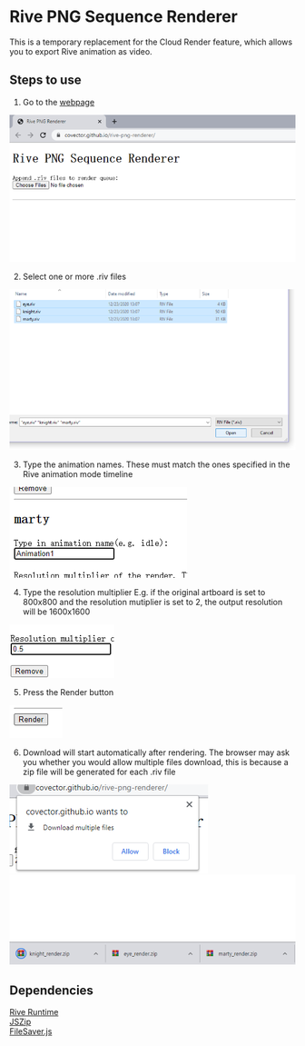 # Rive PNG Sequence Renderer
This is a temporary replacement for the Cloud Render feature, which allows you to export Rive animation as video.
## Steps to use
1. Go to the [webpage](https://covector.github.io/rive-png-renderer/)

![step 1](README_images/step1.png)

2. Select one or more .riv files

![step 2](README_images/step2.png)

3. Type the animation names. These must match the ones specified in the Rive animation mode timeline

![step 3](README_images/step3.png)

4. Type the resolution multiplier E.g. if the original artboard is set to 800x800 and the resolution mutiplier is set to 2, the output resolution will be 1600x1600

![step 4](README_images/step4.png)

5. Press the Render button

![step 5](README_images/step5.png)

6. Download will start automatically after rendering. The browser may ask you whether you would allow multiple files download, this is because a zip file will be generated for each .riv file

![step 6a](README_images/step6a.png)
![step 6b](README_images/step6b.png)

## Dependencies
[Rive Runtime](https://github.com/rive-app/rive-wasm)<br />
[JSZip](https://github.com/Stuk/jszip)<br />
[FileSaver.js](https://github.com/eligrey/FileSaver.js)
